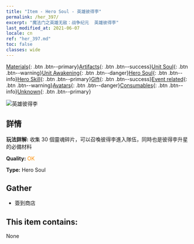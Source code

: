 ```yaml
---
title: "Item - Hero Soul - 英雄彼得李"
permalink: /her_397/
excerpt: "魔法门之英雄无敌：战争纪元  英雄彼得李"
last_modified_at: 2021-06-07
locale: cn
ref: "her_397.md"
toc: false
classes: wide
---
```

 [Materials](/ItemsCN/){: .btn .btn--primary}[Artifacts](/ItemsCN/Artifacts/){: .btn .btn--success}[Unit Soul](/ItemsCN/UnitSoul/){: .btn .btn--warning}[Unit Awakening](/ItemsCN/UnitAwakening/){: .btn .btn--danger}[Hero Soul](/ItemsCN/HeroSoul/){: .btn .btn--info}[Hero Skill](/ItemsCN/HeroSkill/){: .btn .btn--primary}[Gift](/ItemsCN/Gift/){: .btn .btn--success}[Event related](/ItemsCN/Events/){: .btn .btn--warning}[Avatars](/ItemsCN/Avatars/){: .btn .btn--danger}[Consumables](/ItemsCN/Consumables/){: .btn .btn--info}[Unknown](/ItemsCN/Unknown/){: .btn .btn--primary}

 ![英雄彼得李](/images/h/h_PeterLee.jpg)

## 詳情
 **玩法詳解:** 收集 30 個靈魂碎片，可以召喚彼得李進入隊伍，同時也是彼得李升星的必備材料

 **Quality:** <span style="color: #FF8C00">OK</span>

 **Type:** Hero Soul

## Gather

*    簽到商店 

## This item contains:

  None


